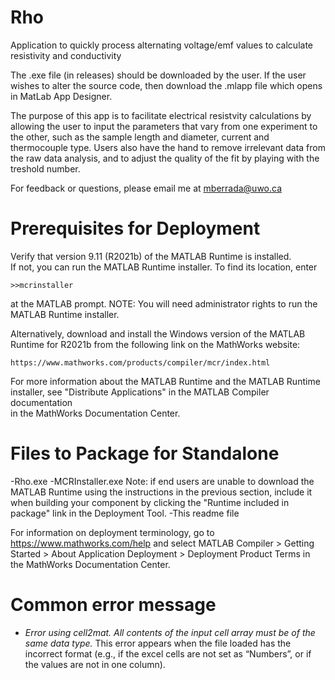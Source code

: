 # Rho
Application to quickly process alternating voltage/emf values to calculate resistivity and conductivity

The .exe file (in releases) should be downloaded by the user. 
If the user wishes to alter the source code, then download the .mlapp file which opens in MatLab App Designer. 

The purpose of this app is to facilitate electrical resistvity calculations by allowing the user to input 
the parameters that vary from one experiment to the other, such as the sample length and diameter, current 
and thermocouple type. Users also have the hand to remove irrelevant data from the raw data analysis, and to 
adjust the quality of the fit by playing with the treshold number. 

For feedback or questions, please email me at mberrada@uwo.ca

Prerequisites for Deployment 
================================

Verify that version 9.11 (R2021b) of the MATLAB Runtime is installed.   
If not, you can run the MATLAB Runtime installer.
To find its location, enter
  
    >>mcrinstaller
      
at the MATLAB prompt.
NOTE: You will need administrator rights to run the MATLAB Runtime installer. 

Alternatively, download and install the Windows version of the MATLAB Runtime for R2021b 
from the following link on the MathWorks website:

    https://www.mathworks.com/products/compiler/mcr/index.html
   
For more information about the MATLAB Runtime and the MATLAB Runtime installer, see 
"Distribute Applications" in the MATLAB Compiler documentation  
in the MathWorks Documentation Center.


Files to Package for Standalone 
================================
-Rho.exe
-MCRInstaller.exe 
    Note: if end users are unable to download the MATLAB Runtime using the
    instructions in the previous section, include it when building your 
    component by clicking the "Runtime included in package" link in the
    Deployment Tool.
-This readme file 

For information on deployment terminology, go to
https://www.mathworks.com/help and select MATLAB Compiler >
Getting Started > About Application Deployment >
Deployment Product Terms in the MathWorks Documentation
Center.

Common error message 
================================
- _Error using cell2mat. All contents of the input cell array must be of the same data type._ 
This error appears when the file loaded has the incorrect format (e.g., if the excel cells are not set as “Numbers”, or if the values are not in one column). 
